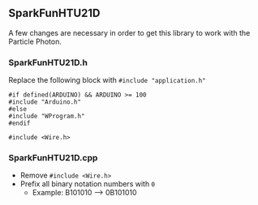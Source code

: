 ## SparkFunHTU21D
A few changes are necessary in order to get this library to work with the
Particle Photon.

### SparkFunHTU21D.h
Replace the following block with `#include "application.h"`

    #if defined(ARDUINO) && ARDUINO >= 100
    #include "Arduino.h"
    #else
    #include "WProgram.h"
    #endif

    #include <Wire.h>

### SparkFunHTU21D.cpp
* Remove `#include <Wire.h>`
* Prefix all binary notation numbers with `0`
    - Example: B101010 --> 0B101010
